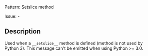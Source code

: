 Pattern: Setslice method

Issue: -

## Description

Used when a `__setslice__` method is defined (method is not used by Python 3). This message can't be emitted when using Python >= 3.0.